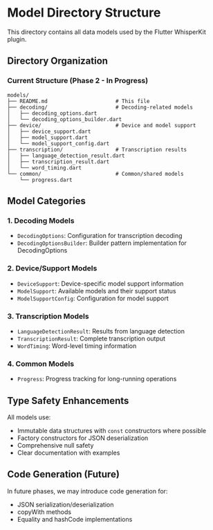 # Model Directory Structure

This directory contains all data models used by the Flutter WhisperKit plugin.

## Directory Organization

### Current Structure (Phase 2 - In Progress)

```
models/
├── README.md                      # This file
├── decoding/                      # Decoding-related models
│   ├── decoding_options.dart
│   └── decoding_options_builder.dart
├── device/                        # Device and model support
│   ├── device_support.dart
│   ├── model_support.dart
│   └── model_support_config.dart
├── transcription/                 # Transcription results
│   ├── language_detection_result.dart
│   ├── transcription_result.dart
│   └── word_timing.dart
└── common/                        # Common/shared models
    └── progress.dart
```

## Model Categories

### 1. Decoding Models

- `DecodingOptions`: Configuration for transcription decoding
- `DecodingOptionsBuilder`: Builder pattern implementation for DecodingOptions

### 2. Device/Support Models

- `DeviceSupport`: Device-specific model support information
- `ModelSupport`: Available models and their support status
- `ModelSupportConfig`: Configuration for model support

### 3. Transcription Models

- `LanguageDetectionResult`: Results from language detection
- `TranscriptionResult`: Complete transcription output
- `WordTiming`: Word-level timing information

### 4. Common Models

- `Progress`: Progress tracking for long-running operations

## Type Safety Enhancements

All models use:

- Immutable data structures with `const` constructors where possible
- Factory constructors for JSON deserialization
- Comprehensive null safety
- Clear documentation with examples

## Code Generation (Future)

In future phases, we may introduce code generation for:

- JSON serialization/deserialization
- copyWith methods
- Equality and hashCode implementations
